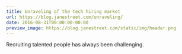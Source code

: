 ```yaml
---
title: Unraveling of the tech hiring market
url: https://blog.janestreet.com/unraveling/
date: 2016-08-31T00:00:00-00:00
preview_image: https://blog.janestreet.com/static/img/header.png
---
```


<p>Recruiting talented people has always been challenging.</p>
